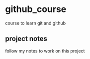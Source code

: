 # github_course
course to learn git and github

## project notes

follow my notes to work on this project
